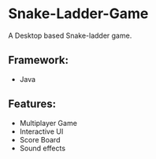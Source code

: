 # Snake-Ladder-Game
A Desktop based Snake-ladder game.

## Framework:
* Java

## Features:
* Multiplayer Game
* Interactive UI
* Score Board
* Sound effects
